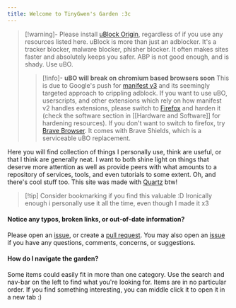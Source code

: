 ```yaml
---
title: Welcome to TinyGwen's Garden :3c
---
```

> [!warning]- Please install [uBlock Origin](https://github.com/gorhill/uBlock), regardless of if you use any resources listed here.
> uBlock is more than just an adblocker. It's a tracker blocker, malware blocker, phisher blocker. It often makes sites faster and absolutely keeps you safer. ABP is not good enough, and is shady. Use uBO.
>> [!info]- **uBO will break on chromium based browsers soon** 
>> This is due to Google's push for [manifest v3](https://www.eff.org/deeplinks/2021/12/googles-manifest-v3-still-hurts-privacy-security-innovation) and its seemingly targeted approach to crippling adblock. If you want to use uBO, userscripts, and other extensions which rely on how manifest v2 handles extensions, please switch to [Firefox](https://www.mozilla.org/en-US/firefox/new/) and harden it (check the software section in [[Hardware and Software]] for hardening resources).
>> If you don't want to switch to firefox, try [Brave Browser](https://brave.com/). It comes with Brave Shields, which is a serviceable uBO replacement. 

Here you will find collection of things I personally use, think are useful, or that I think are generally neat. I want to both shine light on things that deserve more attention as well as provide peers with what amounts to a repository of services, tools, and even tutorials to some extent. Oh, and there's cool stuff too. This site was made with [Quartz](https://quartz.jzhao.xyz/) btw!

> [!tip] Consider bookmarking if you find this valuable :D
> Ironically enough i personally use it all the time, even though I made it x3

#### Notice any typos, broken links, or out-of-date information? 
Please open an [issue](https://github.com/tinygwen/TinyGwens-Garden/issues), or create a [pull request](https://github.com/tinygwen/TinyGwens-Garden/pulls).
You may also open an [issue](https://github.com/tinygwen/TinyGwens-Garden/issues) if you have any questions, comments, concerns, or suggestions.

#### How do I navigate the garden?
Some items could easily fit in more than one category. Use the search and nav-bar on the left to find what you're looking for. Items are in no particular order. If you find something interesting, you can middle click it to open it in a new tab :)
